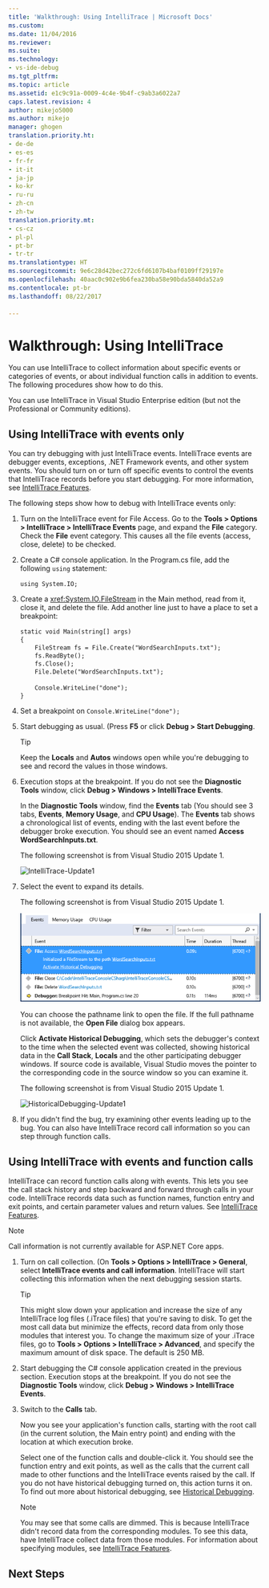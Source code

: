```yaml
---
title: 'Walkthrough: Using IntelliTrace | Microsoft Docs'
ms.custom: 
ms.date: 11/04/2016
ms.reviewer: 
ms.suite: 
ms.technology:
- vs-ide-debug
ms.tgt_pltfrm: 
ms.topic: article
ms.assetid: e1c9c91a-0009-4c4e-9b4f-c9ab3a6022a7
caps.latest.revision: 4
author: mikejo5000
ms.author: mikejo
manager: ghogen
translation.priority.ht:
- de-de
- es-es
- fr-fr
- it-it
- ja-jp
- ko-kr
- ru-ru
- zh-cn
- zh-tw
translation.priority.mt:
- cs-cz
- pl-pl
- pt-br
- tr-tr
ms.translationtype: HT
ms.sourcegitcommit: 9e6c28d42bec272c6fd6107b4baf0109ff29197e
ms.openlocfilehash: 40aac0c902e9b6fea230ba58e90bda5840da52a9
ms.contentlocale: pt-br
ms.lasthandoff: 08/22/2017

---
```

# <a name="walkthrough-using-intellitrace"></a>Walkthrough: Using IntelliTrace
You can use IntelliTrace to collect information about specific events or categories of events, or about individual function calls in addition to events. The following procedures show how to do this.  
  
 You can use IntelliTrace in Visual Studio Enterprise edition (but not the Professional or Community editions).  
  
##  <a name="GettingStarted"></a> Using IntelliTrace with events only  
 You can try debugging with just IntelliTrace events. IntelliTrace events are debugger events, exceptions, .NET Framework events, and other system events. You should turn on or turn off specific events to control the events that IntelliTrace records before you start debugging. For more information, see [IntelliTrace Features](../debugger/intellitrace-features.md).  
  
 The following steps show how to debug with IntelliTrace events only:  
  
1.  Turn on the IntelliTrace event for File Access. Go to the **Tools > Options > IntelliTrace > IntelliTrace Events** page, and expand the **File** category. Check the **File** event category. This causes all the file events (access, close, delete) to be checked.  
  
2.  Create a C# console application. In the Program.cs file, add the following `using` statement:  
  
    ```CSharp  
    using System.IO;  
    ```  
  
3.  Create a <xref:System.IO.FileStream> in the Main method, read from it, close it, and delete the file. Add another line just to have a place to set a breakpoint:  
  
    ```CSharp  
    static void Main(string[] args)  
    {  
        FileStream fs = File.Create("WordSearchInputs.txt");  
        fs.ReadByte();  
        fs.Close();  
        File.Delete("WordSearchInputs.txt");  
  
        Console.WriteLine("done");  
    }  
    ```  
  
4.  Set a breakpoint on `Console.WriteLine("done");`  
  
5.  Start debugging as usual. (Press **F5** or click **Debug > Start Debugging**.  
  
    > [!TIP]
    >  Keep the **Locals** and **Autos** windows open while you're debugging to see and record the values in those windows.  
  
6.  Execution stops at the breakpoint. If you do not see the **Diagnostic Tools** window, click **Debug > Windows > IntelliTrace Events**.  
  
     In the **Diagnostic Tools** window, find the **Events** tab (You should see 3 tabs, **Events**, **Memory Usage**, and **CPU Usage**). The **Events** tab shows a chronological list of events, ending with the last event before the debugger broke execution. You should see an event named **Access WordSearchInputs.txt**.  
  
     The following screenshot is from Visual Studio 2015 Update 1.  
  
     ![IntelliTrace&#45;Update1](../debugger/media/intellitrace-update1.png "IntelliTrace-Update1")  
  
7.  Select the event to expand its details.  
  
     The following screenshot is from Visual Studio 2015 Update 1.  
  
     ![IntelliTraceUpdate1&#45;SingleEvent](../debugger/media/intellitraceupdate1-singleevent.png "IntelliTraceUpdate1-SingleEvent")  
  
     You can choose the pathname link to open the file. If the full pathname is not available, the **Open File** dialog box appears.  
  
     Click **Activate Historical Debugging**, which sets the debugger's context to the time when the selected event was collected, showing historical data in the **Call Stack**, **Locals** and the other participating debugger windows. If source code is available, Visual Studio moves the pointer to the corresponding code in the source window so you can examine it.  
  
     The following screenshot is from Visual Studio 2015 Update 1.  
  
     ![HistoricalDebugging&#45;Update1](../debugger/media/historicaldebugging-update1.png "HistoricalDebugging-Update1")  
  
8.  If you didn't find the bug, try examining other events leading up to the bug. You can also have IntelliTrace record call information so you can step through function calls.  
  
## <a name="using-intellitrace-with-events-and-function-calls"></a>Using IntelliTrace with events and function calls  
 IntelliTrace can record function calls along with events. This lets you see the call stack history and step backward and forward through calls in your code. IntelliTrace records data such as function names, function entry and exit points, and certain parameter values and return values. See [IntelliTrace Features](../debugger/intellitrace-features.md).

> [!NOTE]
> Call information is not currently available for ASP.NET Core apps. 
  
1.  Turn on call collection. (On **Tools > Options > IntelliTrace > General**, select **IntelliTrace events and call information**. IntelliTrace will start collecting this information when the next debugging session starts.  
  
    > [!TIP]
    >  This might slow down your application and increase the size of any IntelliTrace log files (.iTrace files) that you're saving to disk. To get the most call data but minimize the effects, record data from only those modules that interest you. To change the maximum size of your .iTrace files, go to **Tools > Options > IntelliTrace > Advanced**, and specify the maximum amount of disk space. The default is 250 MB.  
  
2.  Start debugging the C# console application created in the previous section. Execution stops at the breakpoint. If you do not see the **Diagnostic Tools** window, click **Debug > Windows > IntelliTrace Events**.  
  
3.  Switch to the **Calls** tab.  
  
     Now you see your application's function calls, starting with the root call (in the current solution, the Main entry point) and ending with the location at which execution broke.  
  
     Select one of the function calls and double-click it. You should see the function entry and exit points, as well as the calls that the current call made to other functions and the IntelliTrace events raised by the call. If you do not have historical debugging turned on, this action turns it on. To find out more about historical debugging, see [Historical Debugging](../debugger/historical-debugging.md).  
  
    > [!NOTE]
    >  You may see that some calls are dimmed. This is because IntelliTrace didn't record data from the corresponding modules. To see this data, have IntelliTrace collect data from those modules. For information about specifying modules, see [IntelliTrace Features](../debugger/intellitrace-features.md).  
  
## <a name="next-steps"></a>Next Steps
